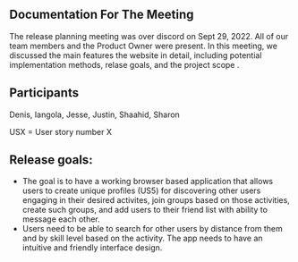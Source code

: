 ## Documentation For The Meeting
The release planning meeting was over discord on Sept 29, 2022. All of our team members and the Product Owner were present. In this meeting, we discussed the main features the website in detail, including potential implementation methods, relase goals, and the project scope .
## Participants 
Denis, Iangola, Jesse, Justin, Shaahid, Sharon

USX = User story number X

## Release goals:
* The goal is to have a working browser based application that allows users to create unique profiles (US5) for discovering other users engaging in their desired activites, join groups based on those activities, create such groups, and add users to their friend list with ability to message each other. 
* Users need to be able to search for other users by distance from them and by skill level based on the activity. The app needs to have an intuitive and friendly interface design.
